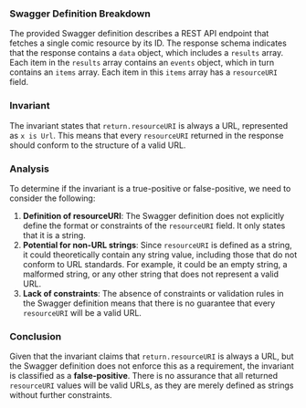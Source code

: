 ### Swagger Definition Breakdown
The provided Swagger definition describes a REST API endpoint that fetches a single comic resource by its ID. The response schema indicates that the response contains a `data` object, which includes a `results` array. Each item in the `results` array contains an `events` object, which in turn contains an `items` array. Each item in this `items` array has a `resourceURI` field.

### Invariant
The invariant states that `return.resourceURI` is always a URL, represented as `x is Url`. This means that every `resourceURI` returned in the response should conform to the structure of a valid URL.

### Analysis
To determine if the invariant is a true-positive or false-positive, we need to consider the following:
1. **Definition of resourceURI**: The Swagger definition does not explicitly define the format or constraints of the `resourceURI` field. It only states that it is a string.
2. **Potential for non-URL strings**: Since `resourceURI` is defined as a string, it could theoretically contain any string value, including those that do not conform to URL standards. For example, it could be an empty string, a malformed string, or any other string that does not represent a valid URL.
3. **Lack of constraints**: The absence of constraints or validation rules in the Swagger definition means that there is no guarantee that every `resourceURI` will be a valid URL.

### Conclusion
Given that the invariant claims that `return.resourceURI` is always a URL, but the Swagger definition does not enforce this as a requirement, the invariant is classified as a **false-positive**. There is no assurance that all returned `resourceURI` values will be valid URLs, as they are merely defined as strings without further constraints.

